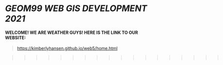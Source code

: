 # ***GEOM99 WEB GIS DEVELOPMENT 2021***

#### WELCOME! WE ARE WEATHER GUYS! HERE IS THE LINK TO OUR WEBSITE:


> <https://kimberlyhansen.github.io/web5/home.html>




>>>>>>>>>>>>>>>>>>>>>>>>>>>>>>>>![alt text](https://github.com/KimberlyHansen/web5/blob/main/images/weatherguys.png)


